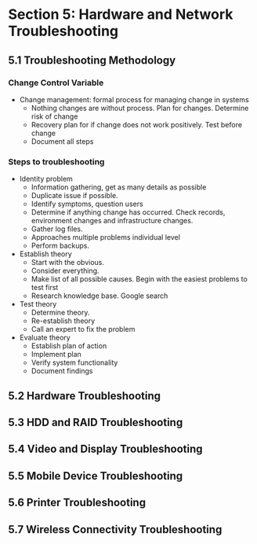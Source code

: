 # Section 5: Hardware and Network Troubleshooting

## 5.1 Troubleshooting Methodology

### Change Control Variable

- Change management: formal process for managing change in systems
  - Nothing changes are without process. Plan for changes. Determine risk of change
  - Recovery plan for if change does not work positively. Test before change
  - Document all steps

### Steps to troubleshooting

- Identity problem
  - Information gathering, get as many details as possible
  - Duplicate issue if possible.
  - Identify symptoms, question users
  - Determine if anything change has occurred. Check records, environment changes
    and infrastructure changes.
  - Gather log files.
  - Approaches multiple problems individual level
  - Perform backups.
- Establish theory
  - Start with the obvious.
  - Consider everything.
  - Make list of all possible causes. Begin with the easiest problems to test first
  - Research knowledge base. Google search
- Test theory
  - Determine theory.
  - Re-establish theory
  - Call an expert to fix the problem
- Evaluate theory
  - Establish plan of action
  - Implement plan
  - Verify system functionality
  - Document findings

## 5.2 Hardware Troubleshooting

## 5.3 HDD and RAID Troubleshooting

## 5.4 Video and Display Troubleshooting

## 5.5 Mobile Device Troubleshooting

## 5.6 Printer Troubleshooting

## 5.7 Wireless Connectivity Troubleshooting
